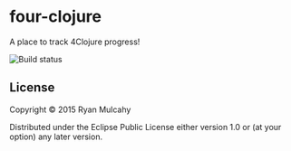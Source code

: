 # four-clojure

A place to track 4Clojure progress!

![Build status](https://travis-ci.org/mulchy/four-clojure.svg?branch=master)
## License

Copyright © 2015 Ryan Mulcahy

Distributed under the Eclipse Public License either version 1.0 or (at
your option) any later version.
